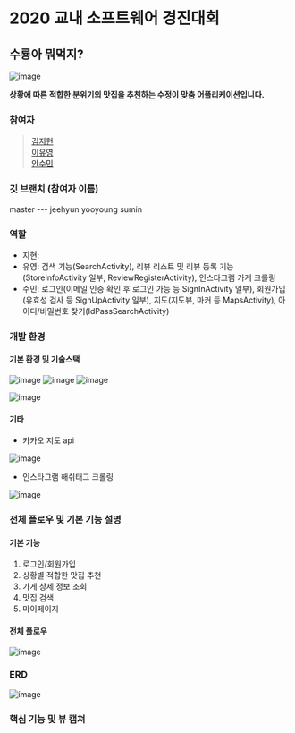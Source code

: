 # 2020 교내 소프트웨어 경진대회

## 수룡아 뭐먹지?

![image](https://user-images.githubusercontent.com/57944099/90314670-55ea0800-df50-11ea-804c-3f27247e4e1a.png)

**상황에 따른 적합한 분위기의 맛집을 추천하는 수정이 맞춤 어플리케이션입니다.**

### 참여자
> [김지현](https://github.com/JEEHYUNEE) <br>
> [이유영](https://github.com/dldbdud314) <br>
> [안수민](https://github.com/ahnsumin)

### 깃 브랜치 (참여자 이름)
master --- jeehyun yooyoung sumin

### 역할
- 지현: 
- 유영: 검색 기능(SearchActivity), 리뷰 리스트 및 리뷰 등록 기능(StoreInfoActivity 일부, ReviewRegisterActivity), 인스타그램 가게 크롤링
- 수민: 로그인(이메일 인증 확인 후 로그인 가능 등 SignInActivity 일부), 회원가입(유효성 검사 등 SignUpActivity 일부), 지도(지도뷰, 마커 등 MapsActivity), 아이디/비밀번호 찾기(IdPassSearchActivity)

### 개발 환경
#### 기본 환경 및 기술스택

![image](https://user-images.githubusercontent.com/57944099/90315048-2ee10580-df53-11ea-967f-414e436179d2.png)
![image](https://user-images.githubusercontent.com/57944099/90315057-402a1200-df53-11ea-839e-004c886b46f7.png)
![image](https://user-images.githubusercontent.com/57944099/90315065-50da8800-df53-11ea-959b-e7550fec40ef.png)
<br>

![image](https://user-images.githubusercontent.com/57944099/90315148-0d344e00-df54-11ea-8318-321f7ff36ed2.png)

#### 기타
- 카카오 지도 api

![image](https://user-images.githubusercontent.com/57944099/90315192-6b613100-df54-11ea-801e-e9b81326eb90.png)

- 인스타그램 해쉬태그 크롤링

![image](https://user-images.githubusercontent.com/57944099/90315247-db6fb700-df54-11ea-9e40-2bf8a38e2b62.png)

### 전체 플로우 및 기본 기능 설명

#### 기본 기능
1. 로그인/회원가입
2. 상황별 적합한 맛집 추천
3. 가게 상세 정보 조회
4. 맛집 검색
5. 마이페이지

#### 전체 플로우
![image](https://user-images.githubusercontent.com/57944099/91018482-9d485680-e62a-11ea-90fa-e4941cac981e.png)


### ERD

![image](https://user-images.githubusercontent.com/57944099/91018011-f663ba80-e629-11ea-9c87-509427ace96f.png)


### 핵심 기능 및 뷰 캡쳐
